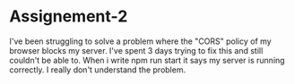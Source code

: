 # Assignement-2

I've been struggling to solve a problem where the "CORS" policy of my browser blocks my server. I've spent 3 days trying to fix this and still couldn't be able to.
When i write npm run start it says my server is running correctly. I really don't understand the problem.
